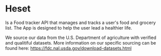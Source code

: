 # Heset
Is a Food tracker API that manages and tracks a user's food and grocery list. The App is designed to help the user lead a healthier life.

We source our data from the U.S. Department of agriculture with verified and qualitiful datasets. More information on our specific sourcing can be found here: https://fdc.nal.usda.gov/download-datasets.html
